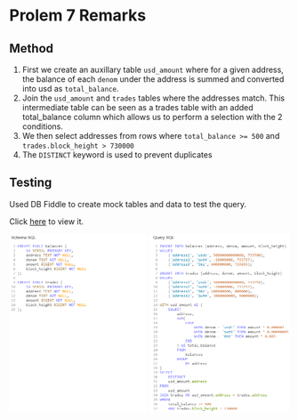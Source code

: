# Prolem 7 Remarks

## Method

1. First we create an auxillary table `usd_amount` where for a given address, the balance of each `denom` under the address is summed and converted into usd as `total_balance`.
2. Join the `usd_amount` and `trades` tables where the addresses match. This intermediate table can be seen as a trades table with an added total_balance column which allows us to perform a selection with the 2 conditions.
3. We then select addresses from rows where `total_balance >= 500` and `trades.block_height > 730000`
4. The `DISTINCT` keyword is used to prevent duplicates

## Testing

Used DB Fiddle to create mock tables and data to test the query.

Click [here](https://www.db-fiddle.com/f/4jyoMCicNSZpjMt4jFYoz5/7063 "Problem 7") to view it.

![1675775575781](image/readme/1675775575781.png)
